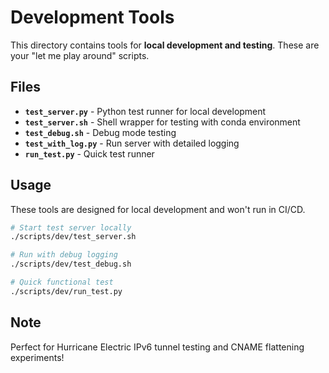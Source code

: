 # Development Tools

This directory contains tools for **local development and testing**. These are your "let me play around" scripts.

## Files

- **`test_server.py`** - Python test runner for local development
- **`test_server.sh`** - Shell wrapper for testing with conda environment  
- **`test_debug.sh`** - Debug mode testing
- **`test_with_log.py`** - Run server with detailed logging
- **`run_test.py`** - Quick test runner

## Usage

These tools are designed for local development and won't run in CI/CD.

```bash
# Start test server locally
./scripts/dev/test_server.sh

# Run with debug logging  
./scripts/dev/test_debug.sh

# Quick functional test
./scripts/dev/run_test.py
```

## Note

Perfect for Hurricane Electric IPv6 tunnel testing and CNAME flattening experiments!